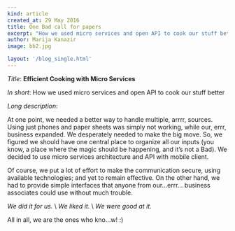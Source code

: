 ```yaml
---
kind: article
created_at: 29 May 2016
title: One Bad call for papers
excerpt: "How we used micro services and open API to cook our stuff better."
author: Marija Kanazir
image: bb2.jpg

layout: '/blog_single.html'
---
```


_Title_: **Efficient Cooking with Micro Services**

_In short_: How we used micro services and open API to cook our stuff better

_Long description_:

At one point, we needed a better way to handle multiple, arrrr, sources.
Using just phones and paper sheets was simply not working, while our, errr,
business expanded. We desperately needed to make the big move. So, we figured
we should have one central place to organize all our inputs (you know, a
place where the magic should be happening, and it’s not a Bad). We decided
to use micro services architecture and API with mobile client.

Of course, we put a lot of effort to make the communication secure,
using available technologies; and yet to remain effective. On the other hand,
we had to provide simple interfaces that anyone from our...errr... business
associates could use without much trouble.

_We did it for us._ \\
_We liked it._ \\
_We were good at it._

All in all, we are the ones who kno...w! :)